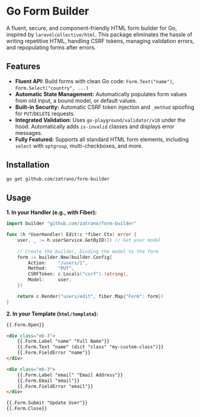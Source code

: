 # Go Form Builder

A fluent, secure, and component-friendly HTML form builder for Go, inspired by `laravelcollective/html`. This package eliminates the hassle of writing repetitive HTML, handling CSRF tokens, managing validation errors, and repopulating forms after errors.

## Features

- **Fluent API:** Build forms with clean Go code: `Form.Text("name")`, `Form.Select("country", ...)`
- **Automatic State Management:** Automatically populates form values from old input, a bound model, or default values.
- **Built-in Security:** Automatic CSRF token injection and `_method` spoofing for `PUT`/`DELETE` requests.
- **Integrated Validation:** Uses `go-playground/validator/v10` under the hood. Automatically adds `is-invalid` classes and displays error messages.
- **Fully Featured:** Supports all standard HTML form elements, including `select` with `optgroup`, multi-checkboxes, and more.

## Installation

```bash
go get github.com/zatrano/form-builder
```

## Usage

**1. In your Handler (e.g., with Fiber):**

```go
import builder "github.com/zatrano/form-builder"

func (h *UserHandler) Edit(c *fiber.Ctx) error {
    user, _ := h.userService.GetByID(1) // Get your model
    
    // Create the builder, binding the model to the form
    form := builder.New(builder.Config{
        Action:    "/users/1",
        Method:    "PUT",
        CSRFToken: c.Locals("csrf").(string),
        Model:     user,
    })

    return c.Render("users/edit", fiber.Map{"Form": form})
}
```

**2. In your Template (`html/template`):**

```html
{{.Form.Open}}

<div class="mb-3">
    {{.Form.Label "name" "Full Name"}}
    {{.Form.Text "name" (dict "class" "my-custom-class")}}
    {{.Form.FieldError "name"}}
</div>

<div class="mb-3">
    {{.Form.Label "email" "Email Address"}}
    {{.Form.Email "email"}}
    {{.Form.FieldError "email"}}
</div>

{{.Form.Submit "Update User"}}
{{.Form.Close}}
```
